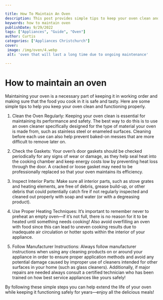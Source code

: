 ```yaml
---

title: How To Maintain An Oven
description: This post provides simple tips to keep your oven clean and functioning properly, so read on to find out how you can maintain your oven for perfect cooking results!
keywords: how to maintain oven
publishDate: 9/29/2022
tags: ["Appliances", "Guide", "Oven"]
author: Curtis
categories: ["Appliances Christchurch"]
cover: 
 image: /img/oven/4.webp
 alt: 'oven that will last a long time due to ongoing maintenance'

---
```


# How to maintain an oven

Maintaining your oven is a necessary part of keeping it in working order and making sure that the food you cook in it is safe and tasty. Here are some simple tips to help you keep your oven clean and functioning properly.

1. Clean the Oven Regularly: Keeping your oven clean is essential for maintaining its performance and safety. The best way to do this is to use an oven cleaner specifically designed for the type of material your oven is made from, such as stainless steel or enameled surfaces. Cleaning before each use can also help prevent baked-on messes that are more difficult to remove later on. 

2. Check the Gaskets: Your oven’s door gaskets should be checked periodically for any signs of wear or damage, as they help seal heat into the cooking chamber and keep energy costs low by preventing heat loss through the door. A cracked or loose gasket may need to be professionally replaced so that your oven maintains its efficiency. 

3. Inspect Interior Parts: Make sure all interior parts, such as stove grates and heating elements, are free of debris, grease build-up, or other debris that could potentially catch fire if not regularly inspected and cleaned out properly with soap and water (or with a degreasing product). 

4. Use Proper Heating Techniques: It’s important to remember never to preheat an empty oven—if it’s not full, there is no reason for it to be heated until something needs cooking! Also avoid overfilling an oven with food since this can lead to uneven cooking results due to inadequate air circulation or hotter spots within the interior of your appliance. 

5. Follow Manufacturer Instructions: Always follow manufacturer instructions when using any cleaning products on or around your appliance in order to ensure proper application methods and avoid any potential damage caused by improper use of cleaners intended for other surfaces in your home (such as glass cleaners). Additionally, if major repairs are needed always consult a certified technician who has been trained on how best service appliances like yours safely! 

By following these simple steps you can help extend the life of your oven while keeping it functioning safely for years—enjoy all the delicious meals!